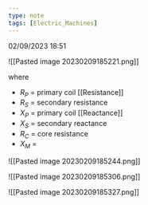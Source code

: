 ```yaml
---
type: note
tags: [Electric_Machines]
---
```

02/09/2023 18:51

  

![[Pasted image 20230209185221.png]]

where
- $R_P$ = primary coil [[Resistance]]
- $R_S$ = secondary resistance
- $X_P$ = primary coil [[Reactance]]
- $X_S$ = secondary reactance
- $R_C$ = core resistance
- $X_M$ = 

![[Pasted image 20230209185244.png]]

![[Pasted image 20230209185306.png]]

![[Pasted image 20230209185327.png]]